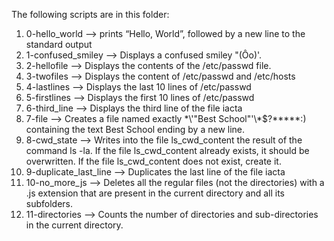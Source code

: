 The following scripts are in this folder:
1. 0-hello_world --> prints “Hello, World”, followed by a new line to the standard output
2. 1-confused_smiley --> Displays a confused smiley "(Ôo)'.
3. 2-hellofile --> Displays the contents of the /etc/passwd file.
4. 3-twofiles --> Displays the content of /etc/passwd and /etc/hosts
5. 4-lastlines --> Displays the last 10 lines of /etc/passwd
6. 5-firstlines --> Displays the first 10 lines of /etc/passwd 
7. 6-third_line --> Displays the third line of the file iacta
8. 7-file --> Creates a file named exactly \*\\'"Best School"\'\\*$\?\*\*\*\*\*:) containing the text Best School ending by a new line.
9. 8-cwd_state --> Writes into the file ls_cwd_content the result of the command ls -la. If the file ls_cwd_content already exists, it should be overwritten. If the file ls_cwd_content does not exist, create it.
10. 9-duplicate_last_line --> Duplicates the last line of the file iacta
11. 10-no_more_js --> Deletes all the regular files (not the directories) with a .js extension that are present in the current directory and all its subfolders.
12. 11-directories --> Counts the number of directories and sub-directories in the current directory. 
